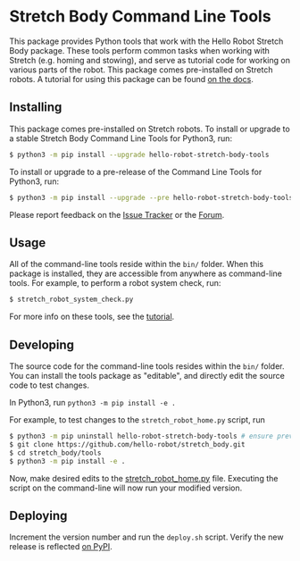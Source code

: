 Stretch Body Command Line Tools
===============================

This package provides Python tools that work with the Hello Robot Stretch Body package. These tools perform common tasks when working with Stretch (e.g. homing and stowing), and serve as tutorial code for working on various parts of the robot. This package comes pre-installed on Stretch robots. A tutorial for using this package can be found [on the docs](https://docs.hello-robot.com/0.2/stretch-tutorials/stretch_body/tutorial_command_line_tools/).

Installing
----------

This package comes pre-installed on Stretch robots. To install or upgrade to a stable Stretch Body Command Line Tools for Python3, run:

```bash
$ python3 -m pip install --upgrade hello-robot-stretch-body-tools
```

To install or upgrade to a pre-release of the Command Line Tools for Python3, run:

```bash
$ python3 -m pip install --upgrade --pre hello-robot-stretch-body-tools
```

Please report feedback on the [Issue Tracker](https://github.com/hello-robot/stretch_body/issues) or the [Forum](https://forum.hello-robot.com/).

Usage
-----

All of the command-line tools reside within the `bin/` folder. When this package is installed, they are accessible from anywhere as command-line tools. For example, to perform a robot system check, run:

```bash
$ stretch_robot_system_check.py
```

For more info on these tools, see the [tutorial](https://docs.hello-robot.com/0.2/stretch-tutorials/stretch_body/tutorial_command_line_tools/).

Developing
----------

The source code for the command-line tools resides within the `bin/` folder. You can install the tools package as "editable", and directly edit the source code to test changes.

In Python3, run `python3 -m pip install -e .`

For example, to test changes to the  `stretch_robot_home.py` script, run

```bash
$ python3 -m pip uninstall hello-robot-stretch-body-tools # ensure previous Stretch Body Tools installations are removed
$ git clone https://github.com/hello-robot/stretch_body.git
$ cd stretch_body/tools
$ python3 -m pip install -e .
```

Now, make desired edits to the [stretch_robot_home.py](./bin/stretch_robot_home.py) file. Executing the script on the command-line will now run your modified version.

Deploying
---------

Increment the version number and run the `deploy.sh` script. Verify the new release is reflected [on PyPI](https://pypi.org/project/hello-robot-stretch-body-tools/).
